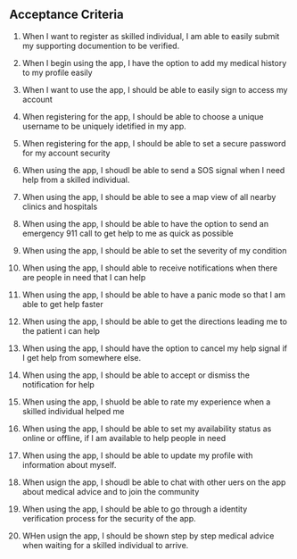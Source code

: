 ## Acceptance Criteria

1. When I want to register as skilled individual, I am able to easily submit my supporting documention to be verified.

2. When I begin using the app, I have the option to add my medical history to my profile easily

3. When I want to use the app, I should be able to easily sign to access my account

4. When registering for the app, I should be able to choose a unique username to be uniquely idetified in my app.

5. When registering for the app, I should be able to set a secure password for my account security

6. When using the app, I shoudl be able to send a SOS signal when I need help from a skilled individual.

7. When using the app, I should be able to see a map view of all nearby clinics and hospitals

8. When using the app, I should be able to have the option to send an emergency 911 call to get help to me as quick as possible

9. When using the app, I should be able to set the severity of my condition

10. When using the app, I should able to receive notifications when there are people in need that I can help

11. When using the app, I should be able to have a panic mode so that I am able to get help faster

12. When using the app, I should be able to get the directions leading me to the patient i can help

13. When using the app, I should have the option to cancel my help signal if I get help from somewhere else.

14. When using the app, I should be able to accept or dismiss the notification for help

15. When using the app, I shuold be able to rate my experience when a skilled individual helped me

16. When using the app, I should be able to set my availability status as online or offline, if I am available to help people in need

17. When using the app, I should be able to update my profile with information about myself.

18. When usign the app, I shoudl be able to chat with other uers on the app about medical advice and to join the community

19. When using the app, I should be able to go through a identity verification process for the security of the app.

20. WHen usign the app, I should be shown step by step medical advice when waiting for a skilled individual to arrive.

